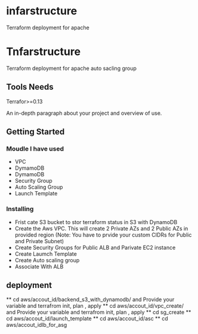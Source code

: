 # infarstructure
Terraform deployment for apache
# Tnfarstructure
Terraform deployment for apache auto sacling group

## Tools Needs
Terrafor>=0.13

An in-depth paragraph about your project and overview of use.

## Getting Started

### Moudle I have used

* VPC
* DymamoDB
* DymamoDB
* Security Group
* Auto Scaling Group
* Launch Template

### Installing

* Frist cate S3 bucket to stor terraform status in S3 with DynamoDB
* Create the Aws VPC. This will create 2 Private AZs and 2 Public AZs in provided region (Note: You have to prvide your custom CIDRs for Public and Private Subnet)
* Create Security Groups for Public ALB and Parivate EC2 instance 
* Create Laumch Template
* Create Auto scaling group
* Associate With ALB

## deployment
** cd aws/accout_id/backend_s3_with_dynamodb/ and Provide your variable and  terrafrom init, plan , apply
** cd aws/accout_id/vpc_create/ and Provide your variable and  terrafrom init, plan , apply
** cd sg_create
** cd aws/accout_id/launch_template
** cd aws/accout_id/asc
** cd aws/accout_idlb_for_asg
